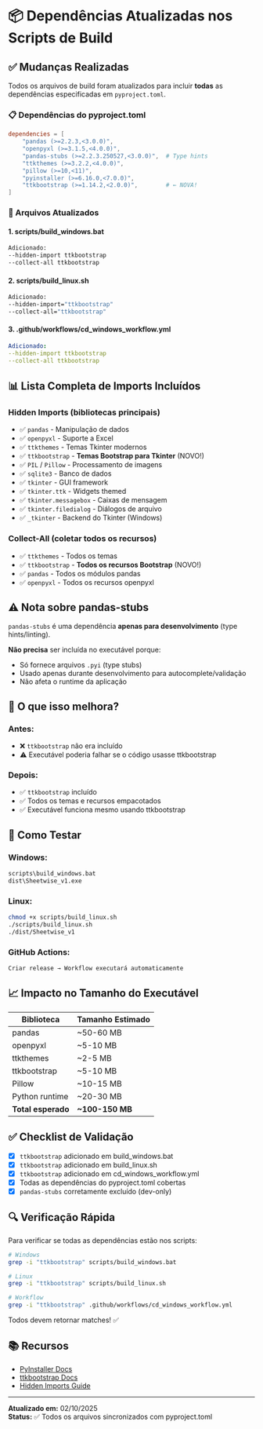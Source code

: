 # 📦 Dependências Atualizadas nos Scripts de Build

## ✅ Mudanças Realizadas

Todos os arquivos de build foram atualizados para incluir **todas** as dependências especificadas em `pyproject.toml`.

### 📋 Dependências do pyproject.toml

```toml
dependencies = [
    "pandas (>=2.2.3,<3.0.0)",
    "openpyxl (>=3.1.5,<4.0.0)",
    "pandas-stubs (>=2.2.3.250527,<3.0.0)",  # Type hints
    "ttkthemes (>=3.2.2,<4.0.0)",
    "pillow (>=10,<11)",
    "pyinstaller (>=6.16.0,<7.0.0)",
    "ttkbootstrap (>=1.14.2,<2.0.0)",        # ← NOVA!
]
```

### 🔧 Arquivos Atualizados

#### 1. **scripts/build_windows.bat**
```bat
Adicionado:
--hidden-import ttkbootstrap
--collect-all ttkbootstrap
```

#### 2. **scripts/build_linux.sh**
```bash
Adicionado:
--hidden-import="ttkbootstrap"
--collect-all="ttkbootstrap"
```

#### 3. **.github/workflows/cd_windows_workflow.yml**
```yaml
Adicionado:
--hidden-import ttkbootstrap
--collect-all ttkbootstrap
```

## 📊 Lista Completa de Imports Incluídos

### Hidden Imports (bibliotecas principais)
- ✅ `pandas` - Manipulação de dados
- ✅ `openpyxl` - Suporte a Excel
- ✅ `ttkthemes` - Temas Tkinter modernos
- ✅ `ttkbootstrap` - **Temas Bootstrap para Tkinter** (NOVO!)
- ✅ `PIL` / `Pillow` - Processamento de imagens
- ✅ `sqlite3` - Banco de dados
- ✅ `tkinter` - GUI framework
- ✅ `tkinter.ttk` - Widgets themed
- ✅ `tkinter.messagebox` - Caixas de mensagem
- ✅ `tkinter.filedialog` - Diálogos de arquivo
- ✅ `_tkinter` - Backend do Tkinter (Windows)

### Collect-All (coletar todos os recursos)
- ✅ `ttkthemes` - Todos os temas
- ✅ `ttkbootstrap` - **Todos os recursos Bootstrap** (NOVO!)
- ✅ `pandas` - Todos os módulos pandas
- ✅ `openpyxl` - Todos os recursos openpyxl

## ⚠️ Nota sobre pandas-stubs

`pandas-stubs` é uma dependência **apenas para desenvolvimento** (type hints/linting).

**Não precisa** ser incluída no executável porque:
- Só fornece arquivos `.pyi` (type stubs)
- Usado apenas durante desenvolvimento para autocomplete/validação
- Não afeta o runtime da aplicação

## 🎯 O que isso melhora?

### Antes:
- ❌ `ttkbootstrap` não era incluído
- ⚠️ Executável poderia falhar se o código usasse ttkbootstrap

### Depois:
- ✅ `ttkbootstrap` incluído
- ✅ Todos os temas e recursos empacotados
- ✅ Executável funciona mesmo usando ttkbootstrap

## 🧪 Como Testar

### Windows:
```bat
scripts\build_windows.bat
dist\Sheetwise_v1.exe
```

### Linux:
```bash
chmod +x scripts/build_linux.sh
./scripts/build_linux.sh
./dist/Sheetwise_v1
```

### GitHub Actions:
```
Criar release → Workflow executará automaticamente
```

## 📈 Impacto no Tamanho do Executável

| Biblioteca | Tamanho Estimado |
|------------|------------------|
| pandas | ~50-60 MB |
| openpyxl | ~5-10 MB |
| ttkthemes | ~2-5 MB |
| ttkbootstrap | ~5-10 MB |
| Pillow | ~10-15 MB |
| Python runtime | ~20-30 MB |
| **Total esperado** | **~100-150 MB** |

## ✅ Checklist de Validação

- [x] `ttkbootstrap` adicionado em build_windows.bat
- [x] `ttkbootstrap` adicionado em build_linux.sh
- [x] `ttkbootstrap` adicionado em cd_windows_workflow.yml
- [x] Todas as dependências do pyproject.toml cobertas
- [x] `pandas-stubs` corretamente excluído (dev-only)

## 🔍 Verificação Rápida

Para verificar se todas as dependências estão nos scripts:

```bash
# Windows
grep -i "ttkbootstrap" scripts/build_windows.bat

# Linux
grep -i "ttkbootstrap" scripts/build_linux.sh

# Workflow
grep -i "ttkbootstrap" .github/workflows/cd_windows_workflow.yml
```

Todos devem retornar matches! ✅

## 📚 Recursos

- [PyInstaller Docs](https://pyinstaller.org/en/stable/)
- [ttkbootstrap Docs](https://ttkbootstrap.readthedocs.io/)
- [Hidden Imports Guide](https://pyinstaller.org/en/stable/when-things-go-wrong.html#listing-hidden-imports)

---

**Atualizado em:** 02/10/2025  
**Status:** ✅ Todos os arquivos sincronizados com pyproject.toml
